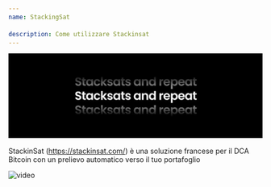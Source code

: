 ```yaml
---
name: StackingSat

description: Come utilizzare Stackinsat
---
```


![cover](assets/cover.webp)

StackinSat (https://stackinsat.com/) è una soluzione francese per il DCA Bitcoin con un prelievo automatico verso il tuo portafoglio

![video](https://www.youtube.com/watch?v=mpT3kJDfRVw)
